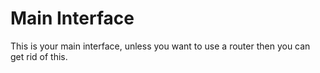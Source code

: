 # Main Interface

This is your main interface, unless you want to use a router then you can get rid of this.
